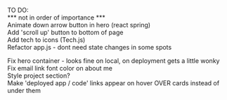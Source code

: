 TO DO:  
*** not in order of importance ***  
Animate down arrow button in hero (react spring)  
Add 'scroll up' button to bottom of page  
Add tech to icons (Tech.js)  
Refactor app.js - dont need state changes in some spots  


Fix hero container - looks fine on local, on deployment gets a little wonky  
Fix email link font color on about me  
Style project section?  
Make 'deployed app / code' links appear on hover OVER cards instead of under them  

